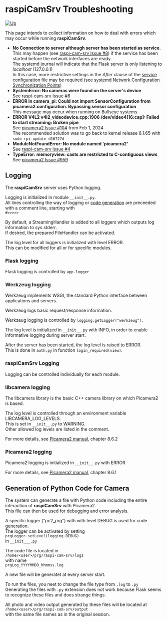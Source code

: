 # raspiCamSrv Troubleshooting

[![Up](img/goup.gif)](./UserGuide.md)

This page intends to collect information on how to deal with errors which may occur while running **raspiCamSrv**.

- **No Connection to server although server has been started as service**.    
This may happen (see [raspi-cam-srv Issue #8](https://github.com/signag/raspi-cam-srv/issues/8)) if the service has been started before the network interfaces are ready.   
The systemd journal will indicate that the Flask server is only listening to *localhost* (127.0.0.1)   
In this case, more restrictive settings in the *After* clause of the [service configuration](../README.md#service-configuration) file may be required (see [systemd Network Configuration Synchronization Points](https://systemd.io/NETWORK_ONLINE/)) 
- **SystemError: No cameras were found on the server's device**   
See [raspi-cam-srv Issue #6](https://github.com/signag/raspi-cam-srv/issues/6)
- **ERROR in camera_pi: Could not import SensorConfiguration from picamera2.configuration. Bypassing sensor configuration**   
This message may occur when running on Bullseye systems
- **ERROR V4L2 v4l2_videodevice.cpp:1906 /dev/video4[16:cap]: Failed to start streaming: Broken pipe**  
See [picamera2 Issue #104](https://github.com/raspberrypi/libcamera/issues/104) from Feb 1, 2024   
The recommended solution was to go back to kernel release 6.1.65 with ```sudo rpi-update d16727d```
- **ModuleNotFoundError: No module named 'picamera2'**   
See [raspi-cam-srv Issue #4](https://github.com/signag/raspi-cam-srv/issues/4)
- **TypeError: memoryview: casts are restricted to C-contiguous views**   
See [picamera2 Issue #959](https://github.com/raspberrypi/picamera2/issues/959)
## Logging

The **raspiCamSrv** server uses Python logging.

Logging is initialized in module ```__init__.py```.   
All lines controlling the way of logging or [code generation](#generation-of-python-code-for-camera) are preceeded with a comment line, starting with   
```#>>>>>```

By default, a StreamingHandler is added to all loggers which outputs log information to sys.stderr.   
If desired, the prepared FileHandler can be activated.

The log level for all loggers is initialized with level ERROR.   
This can be modified for all or for specific modules.

### Flask logging

Flask logging is controlled by ```app.logger```

### Werkzeug logging

Werkzeug implements WSGI, the standard Python interface between applications and servers.

Werkzeug logs basic request/response information.

Werkzeug logging is controlled by ```logging.getLogger("werkzeug")```.

The log level is initialized in ```__init__.py``` with INFO, in order to enable informative logging during server start.

After the server has been started, the log level is raised to ERROR.   
This is done in ```auth.py``` in function ```login_required(view)```.

### raspiCamSrv Logging

Logging can be controlled individually for each module.

### libcamera logging

The libcamera library is the basic C++ camera library on which Picamera2 is based.

The log level is controlled through an environment variable LIBCAMERA_LOG_LEVELS.   
This is set in ```__init__.py``` to WARNING.   
Other allowed log levels are listed in the comment.

For more details, see [Picamera2 manual](./picamera2-manual.pdf), chapter 8.6.2

### Picamera2 logging

Picamera2 logging is initialized in ```__init__.py``` with ERROR

For more details, see [Picamera2 manual](./picamera2-manual.pdf), chapter 8.6.1

## Generation of Python Code for Camera

The system can generate a file with Python code including the entire interaction of **raspiCamSrv** with Picamera2.   
This file can then be used for debugging and error analysis.

A specific logger ("pc2_prg") with with level DEBUG is used for code generation.   
The logger can be activated by setting   
```prgLogger.setLevel(logging.DEBUG)```   
in ```__init___.py```

The code file is located in   
```/home/<user>/prg/raspi-cam-srv/logs```   
with name   
```prgLog_YYYYMMDD_hhmmss.log```

A new file will be generatet at every server start.

To run the files, you neet to change the file type from ```.log``` to ```.py```   
Generating the files with ```.py``` extension does not work because Flask seems to recognize these files and does strange things.

All photo and video output generated by these files will be located at    
```/home/<user>/prg/raspi-cam-srv/output```   
with the same file names as in the original session.
